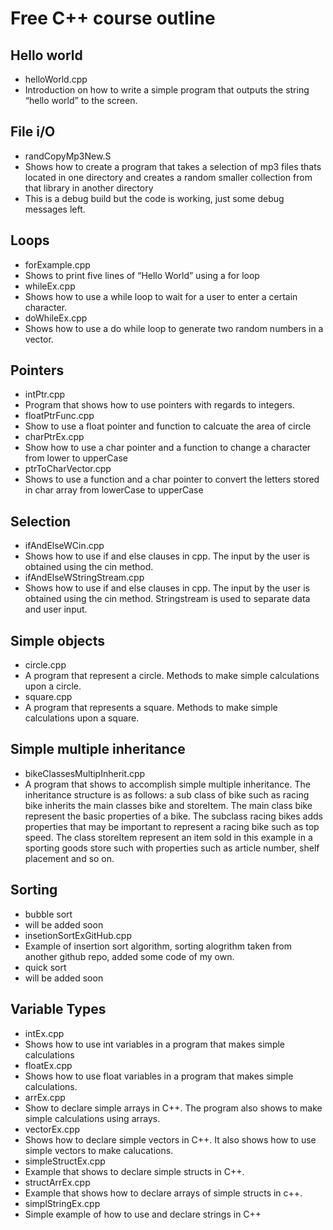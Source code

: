 Free C++ course outline
=======================


Hello world
----------
- helloWorld.cpp
- Introduction on how to write a simple program that outputs the string “hello
world” to the screen.

File i/O
----------
- randCopyMp3New.S
- Shows how to create a program that takes a selection of mp3 files thats located in one directory and creates a random smaller collection from that library in another directory
- This is a debug build but the code is working, just some debug messages left.

Loops
-----
- forExample.cpp 
- Shows to print five lines of “Hello World” using a for loop
- whileEx.cpp
- Shows how to use a while loop to wait for a user to enter a certain character.
- doWhileEx.cpp
- Shows how to use a do while loop to generate two random numbers in a vector.

Pointers
-------
- intPtr.cpp
- Program that shows how to use pointers with regards to integers.
- floatPtrFunc.cpp
- Show to use a float pointer and function to calcuate the area of circle
- charPtrEx.cpp
- Show how to use a char pointer and a function to change a character from lower to upperCase
- ptrToCharVector.cpp
- Shows to use a function and a char pointer to convert the letters stored in char array from lowerCase to upperCase

Selection
---------
 - ifAndElseWCin.cpp
 - Shows how to use if and else clauses in cpp. The input by the user is obtained using the cin method.
 - ifAndElseWStringStream.cpp
 - Shows how to use if and else clauses in cpp. The input by the user is obtained using the cin method. Stringstream is used to separate data and user input.

Simple objects
--------------
- circle.cpp
- A program that represent a circle. Methods to make simple calculations upon a circle.
- square.cpp
- A program that represents a square. Methods to make simple calculations upon a square.

Simple multiple inheritance
-----------------------------------------
- bikeClassesMultipInherit.cpp
-	A program that shows to accomplish simple multiple inheritance.
	 The inheritance structure is as follows:
	 a sub class of bike such as racing bike inherits the main classes bike and storeItem.
	 The main class bike represent the basic properties of a bike. The subclass racing bikes
	 adds properties that may be important to represent a racing bike such as top speed. 
	The class storeItem represent an item sold in this example in a sporting goods store such with properties such as article number, shelf placement and so on.
	
Sorting
-----------------------------------------
- bubble sort
- will be added soon
- insetionSortExGitHub.cpp
- Example of insertion sort algorithm, sorting alogrithm taken from another github repo, added some code of my own.
-  quick sort
- will be added soon
  

Variable Types
-------------
- intEx.cpp
- Shows how to use int variables in a program that makes simple calculations
- floatEx.cpp
- Shows how to use float variables in a program that makes simple calculations.
- arrEx.cpp
- Show to declare simple arrays in C++. The program also shows to make simple
  calculations using arrays.
- vectorEx.cpp
- Shows how to declare simple vectors in C++. It also shows how to use simple 
  vectors to make calucations.
- simpleStructEx.cpp
- Example that shows to declare simple structs in C++.
- structArrEx.cpp
- Example that shows how to declare arrays of simple structs in c++.
- simplStringEx.cpp
- Simple example of how to use and declare strings in C++
